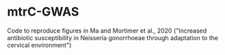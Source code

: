 # mtrC-GWAS
Code to reproduce figures in Ma and Mortimer et al., 2020 ("Increased antibiotic susceptibility in Neisseria gonorrhoeae through adaptation to the cervical environment")
